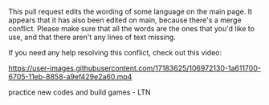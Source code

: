 This pull request edits the wording of some language on the main page. It appears that it has also been edited on main, because there's a merge conflict. Please make sure that all the words are the ones that you'd like to use, and that there aren't any lines of text missing.

If you need any help resolving this conflict, check out this video:

<https://user-images.githubusercontent.com/17183625/106972130-1a611700-6705-11eb-8858-a9ef429e2a60.mp4>

practice new codes and build games - LTN
